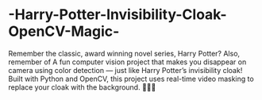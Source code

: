 # -Harry-Potter-Invisibility-Cloak-OpenCV-Magic-
Remember the classic, award winning novel series, Harry Potter?
Also, remember of
A fun computer vision project that makes you disappear on camera using color detection — just like Harry Potter’s invisibility cloak! Built with Python and OpenCV, this project uses real-time video masking to replace your cloak with the background. 🧙‍♂️✨
